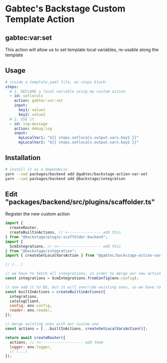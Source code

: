 # Gabtec's Backstage Custom Template Action

## gabtec:var:set

This action will allow us to set template local variables, re-usable along the template

## Usage

```yaml
# inside a template.yaml file, on steps block:
steps:
  # 1. DECLARE a local variable using my custom action
  - id: setlocals
    action: gabtec:var:set
    input:
      key1: value1
      key2: value2
  # 2. USE it
  - id: log-message
    action: debug:log
    input:
      myLocalVar1: "${{ steps.setlocals.output.vars.key1 }}"
      myLocalVar2: "${{ steps.setlocals.output.vars.key2 }}"
```

## Installation

```sh
# install it as a dependecie
yarn --cwd packages/backend add @gabtec/backstage-action-var-set
yarn --cwd packages/backend add @backstage/integration
```

## Edit "packages/backend/src/plugins/scaffolder.ts"

Register the new custom action

```js
import {
  createRouter,
  createBuiltinActions, // <--------------- add this
} from "@backstage/plugin-scaffolder-backend";
import {
  ScmIntegrations, // <<------------------- add this
} from "@backstage/integration";
import { createSetLocalVarsAction } from "@gabtec/backstage-action-var-set";

// (...)

// we have to fetch all integrations, in order to merge our new action
const integrations = ScmIntegrations.fromConfig(env.config);

// now add it to BS, but it will override existing ones, so we have to include them also
const builtInActions = createBuiltinActions({
  integrations,
  catalogClient,
  config: env.config,
  reader: env.reader,
});

// merge existing ones with our custom one
const actions = [...builtInActions, createSetLocalVarsAction()];

return await createRouter({
  actions, // <<------------------- add them
  logger: env.logger,
  // (...)
});
```
